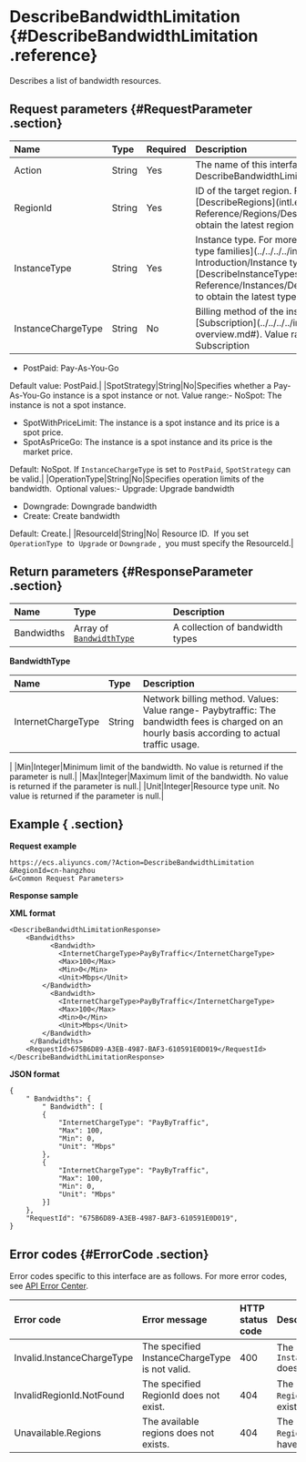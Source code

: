 # DescribeBandwidthLimitation {#DescribeBandwidthLimitation .reference}

Describes a list of bandwidth resources.

## Request parameters {#RequestParameter .section}

|Name|Type|Required|Description|
|:---|:---|:-------|:----------|
|Action|String|Yes|The name of this interface. Value: DescribeBandwidthLimitation|
|RegionId|String|Yes|ID of the target region. For more information, call [DescribeRegions](intl.en-US/API Reference/Regions/DescribeRegions.md#) to obtain the latest region list.|
|InstanceType|String|Yes|Instance type. For more information, see [Instance type families](../../../../intl.en-US/Product Introduction/Instance type families.md#), or call [DescribeInstanceTypes](intl.en-US/API Reference/Instances/DescribeInstanceTypes.md#) to obtain the latest type list.|
|InstanceChargeType|String|No|Billing method of the instances. Optional values: [Subscription](../../../../intl.en-US/Pricing/Pricing overview.md#). Value range:-   PrePaid: Subscription
-   PostPaid: Pay-As-You-Go

Default value: PostPaid.|
|SpotStrategy|String|No|Specifies whether a Pay-As-You-Go instance is a spot instance or not. Value range:-   NoSpot: The instance is not a spot instance.
-   SpotWithPriceLimit: The instance is a spot instance and its price is a spot price.
-   SpotAsPriceGo: The instance is a spot instance and its price is the market price.

Default: NoSpot. If `InstanceChargeType` is set to `PostPaid`, `SpotStrategy` can be valid.|
|OperationType|String|No|Specifies operation limits of the bandwidth.  Optional values:-   Upgrade: Upgrade bandwidth
-   Downgrade: Downgrade bandwidth
-   Create: Create bandwidth

Default: Create.|
|ResourceId|String|No| Resource ID.  If you set `OperationType`  to  `Upgrade` or `Downgrade` ,  you must specify the ResourceId.|

## Return parameters {#ResponseParameter .section}

|Name|Type|Description|
|:---|:---|:----------|
|Bandwidths|Array of [`BandwidthType`](#BandwidthType)|A collection of bandwidth types|

 **BandwidthType** 

|Name|Type|Description|
|:---|:---|:----------|
|InternetChargeType|String|Network billing method. Values: Value range-   Paybytraffic: The bandwidth fees is charged on an hourly basis according to actual traffic usage. 

|
|Min|Integer|Minimum limit of the bandwidth. No value is returned if the parameter is null.|
|Max|Integer|Maximum limit of the bandwidth. No value is returned if the parameter is null.|
|Unit|Integer|Resource type unit. No value is returned if the parameter is null.|

## Example { .section}

**Request example** 

```
https://ecs.aliyuncs.com/?Action=DescribeBandwidthLimitation
&RegionId=cn-hangzhou
&<Common Request Parameters>
```

**Response sample** 

**XML format**

```
<DescribeBandwidthLimitationResponse>
    <Bandwidths>
          <Bandwidth>
            <InternetChargeType>PayByTraffic</InternetChargeType>
            <Max>100</Max>
            <Min>0</Min>
            <Unit>Mbps</Unit>
        </Bandwidth>
          <Bandwidth>
            <InternetChargeType>PayByTraffic</InternetChargeType>
            <Max>100</Max>
            <Min>0</Min>
            <Unit>Mbps</Unit>
        </Bandwidth>
     </Bandwidths>
    <RequestId>675B6D89-A3EB-4987-BAF3-610591E0D019</RequestId>
</DescribeBandwidthLimitationResponse>
```

 **JSON format** 

```
{
    " Bandwidths": {
        " Bandwidth": [
        {
            "InternetChargeType": "PayByTraffic",
            "Max": 100,
            "Min": 0,
            "Unit": "Mbps"
        },
        {
            "InternetChargeType": "PayByTraffic",
            "Max": 100,
            "Min": 0,
            "Unit": "Mbps"
        }]
    },
    "RequestId": "675B6D89-A3EB-4987-BAF3-610591E0D019",
}
```

## Error codes {#ErrorCode .section}

Error codes specific to this interface are as follows. For more error codes, see [API Error Center](https://error-center.alibabacloud.com/status/product/Ecs).

|Error code|Error message|HTTP status code |Description|
|:---------|:------------|:----------------|:----------|
|Invalid.InstanceChargeType|The specified InstanceChargeType is not valid.|400|The specified `InstanceChargeType` does not exist.|
|InvalidRegionId.NotFound|The specified RegionId does not exist.|404|The specified `RegionId` does not exist.|
|Unavailable.Regions|The available regions does not exists.|404|The specified `RegionId` does not have permission.|

